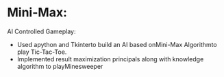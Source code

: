 # Mini-Max:


AI Controlled Gameplay:
* Used apython and Tkinterto build an AI based onMini-Max Algorithmto play Tic-Tac-Toe.
* Implemented result maximization principals along with knowledge algorithm to playMinesweeper

